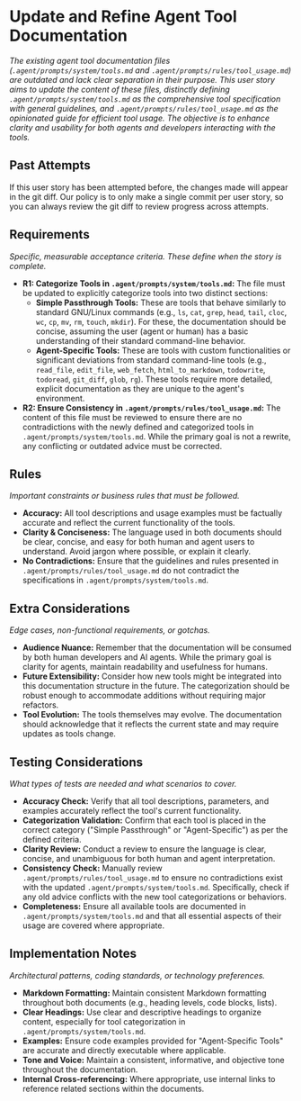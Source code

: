# Update and Refine Agent Tool Documentation

*The existing agent tool documentation files (`.agent/prompts/system/tools.md` and `.agent/prompts/rules/tool_usage.md`) are outdated and lack clear separation in their purpose. This user story aims to update the content of these files, distinctly defining `.agent/prompts/system/tools.md` as the comprehensive tool specification with general guidelines, and `.agent/prompts/rules/tool_usage.md` as the opinionated guide for efficient tool usage. The objective is to enhance clarity and usability for both agents and developers interacting with the tools.*

## Past Attempts

If this user story has been attempted before, the changes made will appear in the git diff. Our policy is to only make a single commit per user story, so you can always review the git diff to review progress across attempts. 


## Requirements

*Specific, measurable acceptance criteria. These define when the story is complete.*

-   **R1: Categorize Tools in `.agent/prompts/system/tools.md`:** The file must be updated to explicitly categorize tools into two distinct sections:
    *   **Simple Passthrough Tools:** These are tools that behave similarly to standard GNU/Linux commands (e.g., `ls`, `cat`, `grep`, `head`, `tail`, `cloc`, `wc`, `cp`, `mv`, `rm`, `touch`, `mkdir`). For these, the documentation should be concise, assuming the user (agent or human) has a basic understanding of their standard command-line behavior.
    *   **Agent-Specific Tools:** These are tools with custom functionalities or significant deviations from standard command-line tools (e.g., `read_file`, `edit_file`, `web_fetch`, `html_to_markdown`, `todowrite`, `todoread`, `git_diff`, `glob`, `rg`). These tools require more detailed, explicit documentation as they are unique to the agent's environment.
-   **R2: Ensure Consistency in `.agent/prompts/rules/tool_usage.md`:** The content of this file must be reviewed to ensure there are no contradictions with the newly defined and categorized tools in `.agent/prompts/system/tools.md`. While the primary goal is not a rewrite, any conflicting or outdated advice must be corrected.

## Rules

*Important constraints or business rules that must be followed.*

-   **Accuracy:** All tool descriptions and usage examples must be factually accurate and reflect the current functionality of the tools.
-   **Clarity & Conciseness:** The language used in both documents should be clear, concise, and easy for both human and agent users to understand. Avoid jargon where possible, or explain it clearly.
-   **No Contradictions:** Ensure that the guidelines and rules presented in `.agent/prompts/rules/tool_usage.md` do not contradict the specifications in `.agent/prompts/system/tools.md`.

## Extra Considerations

*Edge cases, non-functional requirements, or gotchas.*

-   **Audience Nuance:** Remember that the documentation will be consumed by both human developers and AI agents. While the primary goal is clarity for agents, maintain readability and usefulness for humans.
-   **Future Extensibility:** Consider how new tools might be integrated into this documentation structure in the future. The categorization should be robust enough to accommodate additions without requiring major refactors.
-   **Tool Evolution:** The tools themselves may evolve. The documentation should acknowledge that it reflects the current state and may require updates as tools change.

## Testing Considerations

*What types of tests are needed and what scenarios to cover.*

-   **Accuracy Check:** Verify that all tool descriptions, parameters, and examples accurately reflect the tool's current functionality.
-   **Categorization Validation:** Confirm that each tool is placed in the correct category ("Simple Passthrough" or "Agent-Specific") as per the defined criteria.
-   **Clarity Review:** Conduct a review to ensure the language is clear, concise, and unambiguous for both human and agent interpretation.
-   **Consistency Check:** Manually review `.agent/prompts/rules/tool_usage.md` to ensure no contradictions exist with the updated `.agent/prompts/system/tools.md`. Specifically, check if any old advice conflicts with the new tool categorizations or behaviors.
-   **Completeness:** Ensure all available tools are documented in `.agent/prompts/system/tools.md` and that all essential aspects of their usage are covered where appropriate.

## Implementation Notes

*Architectural patterns, coding standards, or technology preferences.*

-   **Markdown Formatting:** Maintain consistent Markdown formatting throughout both documents (e.g., heading levels, code blocks, lists).
-   **Clear Headings:** Use clear and descriptive headings to organize content, especially for tool categorization in `.agent/prompts/system/tools.md`.
-   **Examples:** Ensure code examples provided for "Agent-Specific Tools" are accurate and directly executable where applicable.
-   **Tone and Voice:** Maintain a consistent, informative, and objective tone throughout the documentation.
-   **Internal Cross-referencing:** Where appropriate, use internal links to reference related sections within the documents.

